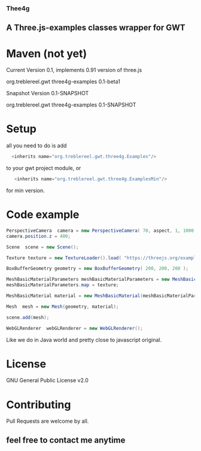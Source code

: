 ### Thee4g

## A Three.js-examples classes wrapper for GWT

# Maven (not yet)
Current Version 0.1, implements 0.91 version of three.js

<dependency>
    <groupId>org.treblereel.gwt</groupId>
    <artifactId>three4g-examples</artifactId>
    <version>0.1-beta1</version>
</dependency>

Snapshot Version 0.1-SNAPSHOT

<dependency>
    <groupId>org.treblereel.gwt</groupId>
    <artifactId>three4g-examples</artifactId>
    <version>0.1-SNAPSHOT</version>
</dependency>

# Setup
all you need to do is add
```java
  <inherits name="org.treblereel.gwt.three4g.Examples"/>
```
to your gwt project module, or   
```java
   <inherits name="org.treblereel.gwt.three4g.ExamplesMin"/>

```

for min version.


# Code example

```java
PerspectiveCamera  camera = new PerspectiveCamera( 70, aspect, 1, 1000 );
camera.position.z = 400;

Scene  scene = new Scene();

Texture texture = new TextureLoader().load( "https://threejs.org/examples/textures/crate.gif");

BoxBufferGeometry geometry = new BoxBufferGeometry( 200, 200, 200 );

MeshBasicMaterialParameters meshBasicMaterialParameters = new MeshBasicMaterialParameters();
meshBasicMaterialParameters.map = texture;

MeshBasicMaterial material = new MeshBasicMaterial(meshBasicMaterialParameters);

Mesh  mesh = new Mesh(geometry, material);

scene.add(mesh);

WebGLRenderer  webGLRenderer = new WebGLRenderer();
```
Like we do in Java world and pretty close to javascript original.




# License
GNU General Public License v2.0

# Contributing
Pull Requests are welcome by all.

## feel free to contact me anytime 
